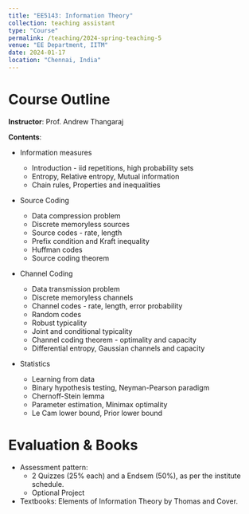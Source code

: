 ```yaml
---
title: "EE5143: Information Theory"
collection: teaching assistant
type: "Course"
permalink: /teaching/2024-spring-teaching-5
venue: "EE Department, IITM"
date: 2024-01-17
location: "Chennai, India"
---
```



Course Outline
======
**Instructor**: Prof. Andrew Thangaraj

**Contents**: 
- Information measures
  - Introduction - iid repetitions, high probability sets
  - Entropy, Relative entropy, Mutual information
  - Chain rules, Properties and inequalities

- Source Coding
  - Data compression problem
  - Discrete memoryless sources
  - Source codes - rate, length
  - Prefix condition and Kraft inequality
  - Huffman codes
  - Source coding theorem

- Channel Coding
   - Data transmission problem
   - Discrete memoryless channels
   - Channel codes - rate, length, error probability
   - Random codes
   - Robust typicality
   - Joint and conditional typicality
   - Channel coding theorem - optimality and capacity
   - Differential entropy, Gaussian channels and capacity

- Statistics
    - Learning from data
    - Binary hypothesis testing, Neyman-Pearson paradigm
    - Chernoff-Stein lemma
    - Parameter estimation, Minimax optimality
    - Le Cam lower bound, Prior lower bound

Evaluation & Books
======
- Assessment pattern:
  - 2 Quizzes (25% each) and a Endsem (50%), as per the institute schedule.
  - Optional Project
- Textbooks: Elements of Information Theory by Thomas and Cover.
  
